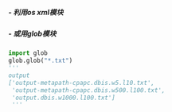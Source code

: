 ##### - 利用os xml模块
##### - 或用glob模块
```python
import glob
glob.glob("*.txt")
'''
output
['output-metapath-cpapc.dbis.w5.l10.txt',
 'output-metapath-cpapc.dbis.w500.l100.txt',
 'output.dbis.w1000.l100.txt']
 '''
```
